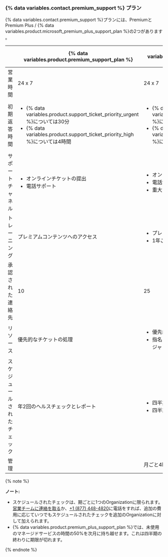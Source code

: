 
### {% data variables.contact.premium_support %} プラン

{% data variables.contact.premium_support %}プランには、PremiumとPremium Plus / {% data variables.product.microsoft_premium_plus_support_plan %}の2つがあります 。

|               | {% data variables.product.premium_support_plan %} | {% data variables.product.premium_plus_support_plan %} |
| ------------- | -------------------------------------------------------- | ------------------------------------------------------------- |
| 営業時間          | 24 x 7                                                   | 24 x 7                                                        |
| 初期返答時間        | <ul><li>{% data variables.product.support_ticket_priority_urgent %}については30分</li><li>{% data variables.product.support_ticket_priority_high %}については4時間</li></ul>                                | <ul><li>{% data variables.product.support_ticket_priority_urgent %}については30分</li><li>{% data variables.product.support_ticket_priority_high %}については4時間</li></ul>                                     |
| サポートチャネル      | <ul><li>オンラインチケットの提出</li><li>電話サポート</li></ul>                                | <ul><li>オンラインチケットの提出</li><li>電話サポート</li><li>重大な問題についての画面共有</li></ul>                                     |
| トレーニング        | プレミアムコンテンツへのアクセス                                         | <ul><li>プレミアムコンテンツへのアクセス</li><li>1年ごとに1つの仮想トレーニングクラス</li></ul>                                     |
| 承認された連絡先      | 10                                                       | 25                                                            |
| リソース          | 優先的なチケットの処理                                              | <ul><li>優先的なチケットの処理</li><li>指名されたテクニカルサポートアカウントマネージャ</li></ul>                                     |
| スケジュールされたチェック | 年2回のヘルスチェックとレポート                                         | <ul><li>四半期ごとのヘルスチェックとレポート</li><li>四半期ごとのアカウントレビュー</li></ul>                                     |
| 管理            |                                                          | 月ごと4時間のマネージドサービス                                              |

  {% note %}

  **ノート:**
  - スケジュールされたチェックは、期ごとに1つのOrganizationに限られます。 [営業チームに連絡を取る](https://enterprise.github.com/contact)か、[+1 (877) 448-4820](tel:+1-877-448-4820)に電話をすれば、追加の費用に応じていつでもスケジュールされたチェックを追加のOrganizationに対して加えられます。
  - {% data variables.product.premium_plus_support_plan %}では、未使用のマネージドサービスの時間の50%を次月に持ち越せます。これは四半期の終わりに期限が切れます。

  {% endnote %}
